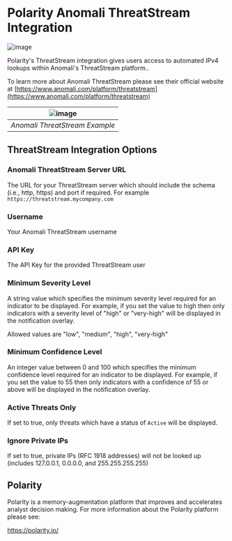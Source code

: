 # Polarity Anomali ThreatStream Integration

![image](https://img.shields.io/badge/status-beta-green.svg)

Polarity's ThreatStream integration gives users access to automated IPv4 lookups within Anomali's ThreatStream platform..

To learn more about Anomali ThreatStream please see their official website at [https://www.anomali.com/platform/threatstream](https://www.anomali.com/platform/threatstream)

| ![image](https://user-images.githubusercontent.com/306319/45698055-24cee600-bb35-11e8-9ed9-4d07f26ed23e.png)  |
|---|
|*Anomali ThreatStream Example* |

## ThreatStream Integration Options

### Anomali ThreatStream Server URL

The URL for your ThreatStream server which should include the schema (i.e., http, https) and port if required.  For example `https://threatstream.mycompany.com`

### Username

Your Anomali ThreatStream username

### API Key

The API Key for the provided ThreatStream user

### Minimum Severity Level

A string value which specifies the minimum severity level required for an indicator to be displayed.   For example, if you set the value to high then only indicators with a severity level of "high" or "very-high" will be displayed in the notification overlay.

Allowed values are "low", "medium", "high", "very-high"

### Minimum Confidence Level

An integer value between 0 and 100 which specifies the minimum confidence level required for an indicator to be displayed.   For example, if you set the value to 55 then only indicators with a confidence of 55 or above will be displayed in the notification overlay.

### Active Threats Only

If set to true, only threats which have a status of `Active` will be displayed.

### Ignore Private IPs

If set to true, private IPs (RFC 1918 addresses) will not be looked up (includes 127.0.0.1, 0.0.0.0, and 255.255.255.255)

## Polarity

Polarity is a memory-augmentation platform that improves and accelerates analyst decision making.  For more information about the Polarity platform please see:

https://polarity.io/
